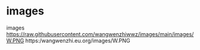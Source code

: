 # images
images
https://raw.githubusercontent.com/wangwenzhiwwz/images/main/images/W.PNG
https:/wangwenzhi.eu.org/images/W.PNG
